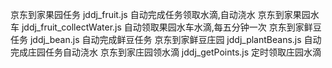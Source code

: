 京东到家果园任务 jddj_fruit.js 自动完成任务领取水滴,自动浇水
京东到家果园水车 jddj_fruit_collectWater.js 自动领取果园水车水滴,每五分钟一次
京东到家鲜豆任务 jddj_bean.js 自动完成鲜豆任务
京东到家鲜豆庄园 jddj_plantBeans.js 自动完成庄园任务自动浇水
京东到家庄园领水滴 jddj_getPoints.js 定时领取庄园水滴
